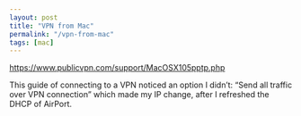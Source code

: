 ```yaml
---
layout: post
title: "VPN from Mac"
permalink: "/vpn-from-mac"
tags: [mac]
---
```


<a href="https://www.publicvpn.com/support/MacOSX105pptp.php">https://www.publicvpn.com/support/MacOSX105pptp.php</a>

This guide of connecting to a VPN noticed an option I didn’t: “Send all traffic over VPN connection” which made my IP change, after I refreshed the DHCP of AirPort.
